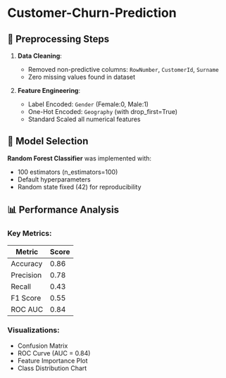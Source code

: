 # Customer-Churn-Prediction

## 🔧 Preprocessing Steps

1. **Data Cleaning**:
   - Removed non-predictive columns: `RowNumber`, `CustomerId`, `Surname`
   - Zero missing values found in dataset

2. **Feature Engineering**:
   - Label Encoded: `Gender` (Female:0, Male:1)
   - One-Hot Encoded: `Geography` (with drop_first=True)
   - Standard Scaled all numerical features

## 🤖 Model Selection

**Random Forest Classifier** was implemented with:
- 100 estimators (n_estimators=100)
- Default hyperparameters
- Random state fixed (42) for reproducibility

## 📊 Performance Analysis

### Key Metrics:

| Metric       | Score  |
|--------------|--------|
| Accuracy     | 0.86   |
| Precision    | 0.78   |
| Recall       | 0.43   |
| F1 Score     | 0.55   |
| ROC AUC      | 0.84   |

### Visualizations:
- Confusion Matrix
- ROC Curve (AUC = 0.84)
- Feature Importance Plot
- Class Distribution Chart

